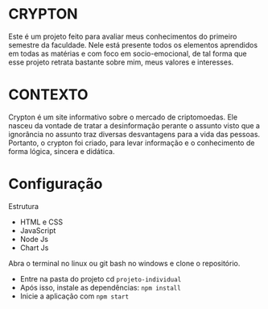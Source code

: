 # CRYPTON

Este é um projeto feito para avaliar meus conhecimentos do primeiro semestre da faculdade. Nele está presente todos os elementos aprendidos em todas as matérias e com foco em socio-emocional, de tal forma que esse projeto retrata bastante sobre mim, meus valores e interesses.

# CONTEXTO

Crypton é um site informativo sobre o mercado de criptomoedas. Ele nasceu da vontade de tratar a desinformação perante o assunto visto que a ignorância no assunto traz diversas desvantagens para a vida das pessoas. Portanto, o crypton foi criado, para levar informação e o conhecimento de forma lógica, sincera e didática.

# Configuração

Estrutura
- HTML e CSS
- JavaScript
- Node Js
- Chart Js
       
Abra o terminal no linux ou git bash no windows e clone o repositório.

- Entre na pasta do projeto cd ```projeto-individual```
- Após isso, instale as dependências: ``` npm install ```
- Inicie a aplicação com ```npm start```

<div style="display: flex;">
       <img src="./projeto-individual/assets/images/svg/snapsvg-seeklogo.com.svg" alt="">
</div>
